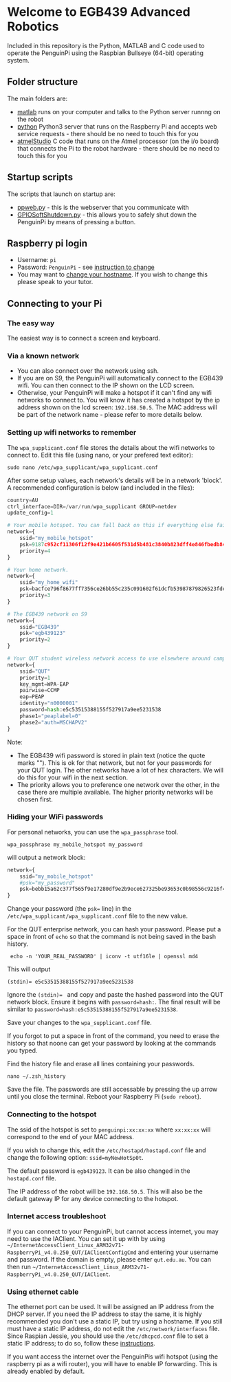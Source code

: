 # Welcome to EGB439 Advanced Robotics
Included in this repository is the Python, MATLAB and C code used to operate the PenguinPi using the Raspbian Bullseye (64-bit) operating system.

## Folder structure
The main folders are:
  - [matlab](./matlab) runs on your computer and talks to the Python server runnng on the robot
  - [python](./python) Python3 server that runs on the Raspberry Pi and accepts web service requests - there should be no need to touch this for you
  - [atmelStudio](./atmelStudio) C code that runs on the Atmel processor (on the i/o board) that connects the Pi to the robot hardware - there should be no need to touch this for you

## Startup scripts
The scripts that launch on startup are:
* [ppweb.py](./python/robot/ppweb.py) - this is the webserver that you communicate with
* [GPIOSoftShutdown.py](./python/GPIOSoftShutdown.py) - this allows you to safely shut down the PenguinPi by means of pressing a button.

## Raspberry pi login
* Username: `pi`
* Password: `PenguinPi` - see [instruction to change](https://www.raspberrypi.com/documentation/computers/configuration.html#change-the-default-password)
* You may want to [change your hostname](https://www.howtogeek.com/167195/how-to-change-your-raspberry-pi-or-other-linux-devices-hostname/). If you wish to change this please speak to your tutor.

## Connecting to your Pi
### The easy way
The easiest way is to connect a screen and keyboard. 

### Via a known network
* You can also connect over the network using ssh.
* If you are on S9, the PenguinPi will automatically connect to the EGB439 wifi. You can then connect to the IP shown on the LCD screen.
* Otherwise, your PenguinPi will make a hotspot if it can't find any wifi networks to connect to. You will know it has created a hotspot by the ip address shown on the lcd screen: `192.168.50.5`. The MAC address will be part of the network name - please refer to more details below.

### Setting up wifi networks to remember
The `wpa_supplicant.conf` file stores the details about the wifi networks to connect to.
Edit this file (using nano, or your prefered text editor):
```shell
sudo nano /etc/wpa_supplicant/wpa_supplicant.conf
```

After some setup values, each network's details will be in a network 'block'. A recommended configuration is below (and included in the files):
```python
country=AU
ctrl_interface=DIR=/var/run/wpa_supplicant GROUP=netdev
update_config=1

# Your mobile hotspot. You can fall back on this if everything else fails.
network={
    ssid="my_mobile_hotspot"
    psk=9187c952cf11306f12f9e421b6605f531d5b481c3840b823dff4e846fbedb84a
    priority=4
}

# Your home network.
network={
    ssid="my_home_wifi"
    psk=bacfce796f8677ff7356ce26bb55c235c091602f61dcfb53987879826523fde5
    priority=3
}

# The EGB439 network on S9
network={
    ssid="EGB439"
    psk="egb439123"
    priority=2
}

# Your QUT student wireless network access to use elsewhere around campus
network={
    ssid="QUT"
    priority=1
    key_mgmt=WPA-EAP
    pairwise=CCMP
    eap=PEAP
    identity="n0000001"
    password=hash:e5c53515388155f527917a9ee5231538
    phase1="peaplabel=0"
    phase2="auth=MSCHAPV2"
}
```
Note:
* The EGB439 wifi password is stored in plain text (notice the quote marks ""). This is ok for that network, but not for your passwords for your QUT login. The other networks have a lot of hex characters. We will do this for your wifi in the next section.
* The priority allows you to preference one network over the other, in the case there are multiple available. The higher priority networks will be chosen first.


### Hiding your WiFi passwords
For personal networks, you can use the `wpa_passphrase` tool.
```shell
wpa_passphrase my_mobile_hotspot my_password
```
will output a network block:
```python
network={
	ssid="my_mobile_hotspot"
	#psk="my_password"
	psk=bebb15a62c377f565f9e17280df9e2b9ece627325be93653c0b98556c9216f49
}
```
Change your password (the `psk=` line) in the `/etc/wpa_supplicant/wpa_supplicant.conf` file to the new value.


For the QUT enterprise network, you can hash your password. Please put a space in front of `echo` so that the command is not being saved in the bash history.
```shell
 echo -n 'YOUR_REAL_PASSWORD' | iconv -t utf16le | openssl md4
```

This will output 
```shell
(stdin)= e5c53515388155f527917a9ee5231538
```

Ignore the `(stdin)= ` and copy and paste the hashed password into the QUT network block. Ensure it begins with `password=hash:`. The final result will be similar to `password=hash:e5c53515388155f527917a9ee5231538`.

Save your changes to the `wpa_supplicant.conf` file.

If you forgot to put a space in front of the command, you need to erase the history so that noone can get your password by looking at the commands you typed.

Find the history file and erase all lines containing your passwords.
```shell
nano ~/.zsh_history
```
Save the file. The passwords are still accessable by pressing the up arrow until you close the terminal.
Reboot your Raspberry Pi (`sudo reboot`).

### Connecting to the hotspot
The ssid of the hotspot is set to `penguinpi:xx:xx:xx` where `xx:xx:xx` will correspond to the end of your MAC address.

If you wish to change this, edit the `/etc/hostapd/hostapd.conf` file and change the following option: `ssid=myNewHotSp0t`.

The default password is `egb439123`. It can be also changed in the `hostapd.conf` file.

The IP address of the robot will be `192.168.50.5`. This will also be the default gateway IP for any device connecting to the hotspot.

### Internet access troubleshoot
If you can connect to your PenguinPi, but cannot access internet, you may need to use the IAClient. You can set it up with by using `~/InternetAccessClient_Linux_ARM32v71-RaspberryPi_v4.0.250_QUT/IAClientConfigCmd` and entering your username and password. If the domain is empty, please enter `qut.edu.au`. You can then run `~/InternetAccessClient_Linux_ARM32v71-RaspberryPi_v4.0.250_QUT/IAClient`.

### Using ethernet cable
The ethernet port can be used. It will be assigned an IP address from the DHCP server. If you need the IP address to stay the same, it is highly recommended you don't use a static IP, but try using a hostname. If you still must have a static IP address, do not edit the `/etc/network/interfaces` file. Since Raspian Jessie, you should use the `/etc/dhcpcd.conf` file to set a static IP address; to do so, follow these [instructions](https://raspberrypi.stackexchange.com/questions/37920/how-do-i-set-up-networking-wifi-static-ip-address/74428#74428).

If you want access the internet over the PenguinPis wifi hotspot (using the raspberry pi as a wifi router), you will have to enable IP forwarding. This is already enabled by default.
